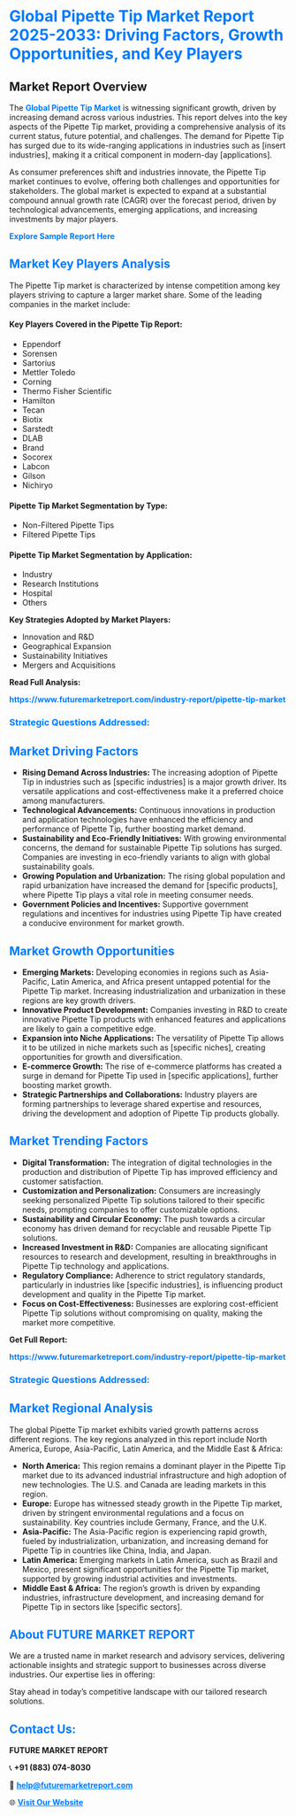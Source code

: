<h1 style="color: #007BFF;">Global Pipette Tip Market Report 2025-2033: Driving Factors, Growth Opportunities, and Key Players</h1>

<section id="overview">
<h2>Market Report Overview</h2>
<p>The <a href="https://www.futuremarketreport.com/industry-report/pipette-tip-market" style="color: #007BFF; text-decoration: none;"><strong>Global Pipette Tip Market</strong></a> is witnessing significant growth, driven by increasing demand across various industries. This report delves into the key aspects of the Pipette Tip market, providing a comprehensive analysis of its current status, future potential, and challenges. The demand for Pipette Tip has surged due to its wide-ranging applications in industries such as [insert industries], making it a critical component in modern-day [applications].</p>
<p>As consumer preferences shift and industries innovate, the Pipette Tip market continues to evolve, offering both challenges and opportunities for stakeholders. The global market is expected to expand at a substantial compound annual growth rate (CAGR) over the forecast period, driven by technological advancements, emerging applications, and increasing investments by major players.</p>
</section>

<section id="overview">
<p><a href="https://www.futuremarketreport.com/request-sample/reportId=79657" style="color: #007BFF; text-decoration: none;"><strong>Explore Sample Report Here</strong></a></p>
</section>

<section id="key-players">
<h2 style="color: #007BFF;">Market Key Players Analysis</h2>
<p>The Pipette Tip market is characterized by intense competition among key players striving to capture a larger market share. Some of the leading companies in the market include:</p>
<h4>Key Players Covered in the Pipette Tip Report:</h4>
<ul><li>Eppendorf</li><li>Sorensen</li><li>Sartorius</li><li>Mettler Toledo</li><li>Corning</li><li>Thermo Fisher Scientific</li><li>Hamilton</li><li>Tecan</li><li>Biotix</li><li>Sarstedt</li><li>DLAB</li><li>Brand</li><li>Socorex</li><li>Labcon</li><li>Gilson</li><li>Nichiryo</li></ul>
<h4>Pipette Tip Market Segmentation by Type:</h4>
<ul><li>Non-Filtered Pipette Tips</li><li>Filtered Pipette Tips</li></ul>

<h4>Pipette Tip Market Segmentation by Application:</h4>
<ul><li>Industry</li><li>Research Institutions</li><li>Hospital</li><li>Others</li></ul>
<p><strong>Key Strategies Adopted by Market Players:</strong></p>
<ul>
<li>Innovation and R&D</li>
<li>Geographical Expansion</li>
<li>Sustainability Initiatives</li>
<li>Mergers and Acquisitions</li>
</ul>
</section>

<section>
<p><strong>Read Full Analysis: </strong></p><a href="https://www.futuremarketreport.com/industry-report/pipette-tip-market" style="color: #007BFF; text-decoration: none;"><strong>https://www.futuremarketreport.com/industry-report/pipette-tip-market</strong></a>
<h3 style="color: #007BFF;">Strategic Questions Addressed:</h3>
</section>

<section id="driving-factors">
<h2 style="color: #007BFF;">Market Driving Factors</h2>
<ul>
<li><strong>Rising Demand Across Industries:</strong> The increasing adoption of Pipette Tip in industries such as [specific industries] is a major growth driver. Its versatile applications and cost-effectiveness make it a preferred choice among manufacturers.</li>
<li><strong>Technological Advancements:</strong> Continuous innovations in production and application technologies have enhanced the efficiency and performance of Pipette Tip, further boosting market demand.</li>
<li><strong>Sustainability and Eco-Friendly Initiatives:</strong> With growing environmental concerns, the demand for sustainable Pipette Tip solutions has surged. Companies are investing in eco-friendly variants to align with global sustainability goals.</li>
<li><strong>Growing Population and Urbanization:</strong> The rising global population and rapid urbanization have increased the demand for [specific products], where Pipette Tip plays a vital role in meeting consumer needs.</li>
<li><strong>Government Policies and Incentives:</strong> Supportive government regulations and incentives for industries using Pipette Tip have created a conducive environment for market growth.</li>
</ul>
</section>

<section id="growth-opportunities">
<h2 style="color: #007BFF;">Market Growth Opportunities</h2>
<ul>
<li><strong>Emerging Markets:</strong> Developing economies in regions such as Asia-Pacific, Latin America, and Africa present untapped potential for the Pipette Tip market. Increasing industrialization and urbanization in these regions are key growth drivers.</li>
<li><strong>Innovative Product Development:</strong> Companies investing in R&D to create innovative Pipette Tip products with enhanced features and applications are likely to gain a competitive edge.</li>
<li><strong>Expansion into Niche Applications:</strong> The versatility of Pipette Tip allows it to be utilized in niche markets such as [specific niches], creating opportunities for growth and diversification.</li>
<li><strong>E-commerce Growth:</strong> The rise of e-commerce platforms has created a surge in demand for Pipette Tip used in [specific applications], further boosting market growth.</li>
<li><strong>Strategic Partnerships and Collaborations:</strong> Industry players are forming partnerships to leverage shared expertise and resources, driving the development and adoption of Pipette Tip products globally.</li>
</ul>
</section>

<section id="trending-factors">
<h2 style="color: #007BFF;">Market Trending Factors</h2>
<ul>
<li><strong>Digital Transformation:</strong> The integration of digital technologies in the production and distribution of Pipette Tip has improved efficiency and customer satisfaction.</li>
<li><strong>Customization and Personalization:</strong> Consumers are increasingly seeking personalized Pipette Tip solutions tailored to their specific needs, prompting companies to offer customizable options.</li>
<li><strong>Sustainability and Circular Economy:</strong> The push towards a circular economy has driven demand for recyclable and reusable Pipette Tip solutions.</li>
<li><strong>Increased Investment in R&D:</strong> Companies are allocating significant resources to research and development, resulting in breakthroughs in Pipette Tip technology and applications.</li>
<li><strong>Regulatory Compliance:</strong> Adherence to strict regulatory standards, particularly in industries like [specific industries], is influencing product development and quality in the Pipette Tip market.</li>
<li><strong>Focus on Cost-Effectiveness:</strong> Businesses are exploring cost-efficient Pipette Tip solutions without compromising on quality, making the market more competitive.</li>
</ul>
</section>

<section>
<p><strong>Get Full Report: </strong></p><a href="https://www.futuremarketreport.com/industry-report/pipette-tip-market" style="color: #007BFF; text-decoration: none;"><strong>https://www.futuremarketreport.com/industry-report/pipette-tip-market</strong></a>
<h3 style="color: #007BFF;">Strategic Questions Addressed:</h3>
</section>


<section id="regional-analysis">
<h2 style="color: #007BFF;">Market Regional Analysis</h2>
<p>The global Pipette Tip market exhibits varied growth patterns across different regions. The key regions analyzed in this report include North America, Europe, Asia-Pacific, Latin America, and the Middle East & Africa:</p>
<ul>
<li><strong>North America:</strong> This region remains a dominant player in the Pipette Tip market due to its advanced industrial infrastructure and high adoption of new technologies. The U.S. and Canada are leading markets in this region.</li>
<li><strong>Europe:</strong> Europe has witnessed steady growth in the Pipette Tip market, driven by stringent environmental regulations and a focus on sustainability. Key countries include Germany, France, and the U.K.</li>
<li><strong>Asia-Pacific:</strong> The Asia-Pacific region is experiencing rapid growth, fueled by industrialization, urbanization, and increasing demand for Pipette Tip in countries like China, India, and Japan.</li>
<li><strong>Latin America:</strong> Emerging markets in Latin America, such as Brazil and Mexico, present significant opportunities for the Pipette Tip market, supported by growing industrial activities and investments.</li>
<li><strong>Middle East & Africa:</strong> The region’s growth is driven by expanding industries, infrastructure development, and increasing demand for Pipette Tip in sectors like [specific sectors].</li>
</ul>
</section>

<footer>
<h2 style="color: #007BFF;">About FUTURE MARKET REPORT</h2>
<p>We are a trusted name in market research and advisory services, delivering actionable insights and strategic support to businesses across diverse industries. Our expertise lies in offering:</p>

<p>Stay ahead in today’s competitive landscape with our tailored research solutions.</p>

<h2 style="color: #007BFF;">Contact Us:</h2>
<p><strong>FUTURE MARKET REPORT</strong></p>
<p>📞 <strong>+91 (883) 074-8030</strong></p>
<p>📧 <strong><a href="mailto:help@futuremarketreport.com" style="color: #007BFF;">help@futuremarketreport.com</a></strong></p>
<p>🌐 <strong><a href="https://www.futuremarketreport.com/" style="color: #007BFF;">Visit Our Website</a></strong></p>
</footer>